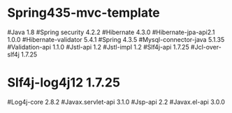 # Spring435-mvc-template

#Java 1.8
#Spring security 4.2.2
#Hibernate 4.3.0
#Hibernate-jpa-api2.1 1.0.0
#Hibernate-validator 5.4.1
#Spring 4.3.5 
#Mysql-connector-java 5.1.35
#Validation-api 1.1.0
#Jstl-api 1.2
#Jstl-impl 1.2
#Slf4j-api 1.7.25
#Jcl-over-slf4j 1.7.25
# Slf4j-log4j12 1.7.25
#Log4j-core 2.8.2
#Javax.servlet-api 3.1.0
#Jsp-api 2.2
#Javax.el-api 3.0.0

  	

